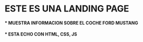 # ESTE ES UNA LANDING PAGE 
#### * MUESTRA INFORMACION SOBRE EL COCHE FORD MUSTANG 
#### * ESTA ECHO CON HTML, CSS, JS

